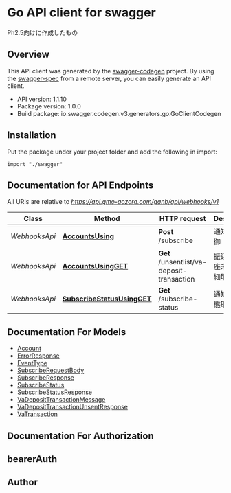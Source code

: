 # Go API client for swagger

<p>Ph2.5向けに作成したもの</p> 

## Overview
This API client was generated by the [swagger-codegen](https://github.com/swagger-api/swagger-codegen) project.  By using the [swagger-spec](https://github.com/swagger-api/swagger-spec) from a remote server, you can easily generate an API client.

- API version: 1.1.10
- Package version: 1.0.0
- Build package: io.swagger.codegen.v3.generators.go.GoClientCodegen

## Installation
Put the package under your project folder and add the following in import:
```golang
import "./swagger"
```

## Documentation for API Endpoints

All URIs are relative to *https://api.gmo-aozora.com/ganb/api/webhooks/v1*

Class | Method | HTTP request | Description
------------ | ------------- | ------------- | -------------
*WebhooksApi* | [**AccountsUsing**](docs/WebhooksApi.md#accountsusing) | **Post** /subscribe | 通知配信制御
*WebhooksApi* | [**AccountsUsingGET**](docs/WebhooksApi.md#accountsusingget) | **Get** /unsentlist/va-deposit-transaction | 振込入金口座未送信明細取得
*WebhooksApi* | [**SubscribeStatusUsingGET**](docs/WebhooksApi.md#subscribestatususingget) | **Get** /subscribe-status | 通知配信状態取得

## Documentation For Models

 - [Account](docs/Account.md)
 - [ErrorResponse](docs/ErrorResponse.md)
 - [EventType](docs/EventType.md)
 - [SubscribeRequestBody](docs/SubscribeRequestBody.md)
 - [SubscribeResponse](docs/SubscribeResponse.md)
 - [SubscribeStatus](docs/SubscribeStatus.md)
 - [SubscribeStatusResponse](docs/SubscribeStatusResponse.md)
 - [VaDepositTransactionMessage](docs/VaDepositTransactionMessage.md)
 - [VaDepositTransactionUnsentResponse](docs/VaDepositTransactionUnsentResponse.md)
 - [VaTransaction](docs/VaTransaction.md)

## Documentation For Authorization

## bearerAuth

## Author


